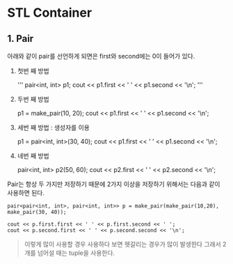 # STL Container

## 1. Pair

아래와 같이 pair를 선언하게 되면은 first와 second에는 0이 들어가 있다.

1. 첫번 째 방법

    '''
    pair<int, int> p1;
    cout << p1.first << ' ' << p1.second << '\n';
    '''

2. 두번 째 방법


    p1 = make_pair(10, 20);
    cout << p1.first << ' ' << p1.second << '\n';


3. 세번 째 방법 : 생성자를 이용


    p1 = pair<int, int>(30, 40);
    cout << p1.first << ' ' << p1.second << '\n';


4. 네번 째 방법


    pair<int, int> p2(50, 60);
    cout << p2.first << ' ' << p2.second << '\n';


Pair는 항상 두 가지만 저장하기 때문에 2가지 이상을 저장하기 위해서는 다음과 같이 사용하면 된다.


    pair<pair<int, int>, pair<int, int>> p = make_pair(make_pair(10,20), make_pair(30, 40));

    cout << p.first.first << ' ' << p.first.second << ' ';
    cout << p.second.first << ' ' << p.second.second << '\n';


> 이렇게 많이 사용할 경우 사용하다 보면 헷갈리는 경우가 많이 발생한다 그래서 2개를 넘어설 때는 tuple을 사용한다.
